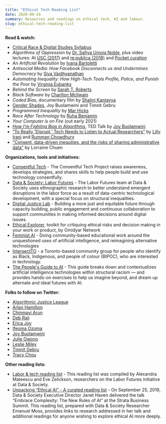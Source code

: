 ```yaml
---
title: "Ethical Tech Reading List"
date: 2020-09-24
summary: Resources and readings on ethical tech, AI and labour.
slug: ethical-tech-reading-list
---
```


**Read & watch:**

- [Critical Race & Digital Studies Syllabus](https://criticalracedigitalstudies.com/syllabus/)
- _Algorithms of Oppression_ by [Dr. Safiya Umoja Noble](https://twitter.com/safiyanoble), plus video lectures: At [USC (2017)](https://www.youtube.com/watch?v=oqelqdDIDSs) and [re:publica (2018)](https://www.youtube.com/watch?v=Q7yFysTBpAo) and [Pocket curation](https://blog.getpocket.com/2020/06/the-bias-embedded-in-algorithms/)
- _An Artificial Revolution_ by [Ivana Bartoletti](https://twitter.com/IvanaBartoletti)
- _Antisocial Media: How Facebook Disconnects us and Undermines Democracy_ by [Siva Vaidhyanathan](https://twitter.com/sivavaid)
- _Automating Inequality: How High-Tech Tools Profile, Police, and Punish the Poor_ by [Virginia Eubanks](https://twitter.com/PopTechWorks)
- _Behind the Screen_ by [Sarah T. Roberts](https://twitter.com/ubiquity75)
- _Black Software_ by [Charlton McIlwain](https://twitter.com/cmcilwain)
- _Coded Bias_, documentary film by [Shalini Kantayya](https://twitter.com/shalinikantayya)
- [Gender Shades](http://gendershades.org/), Joy Buolamwini and Timnit Gebru
- _Programmed Inequality_ by [Mar Hicks](https://twitter.com/histoftech)
- _Race After Technology_ by [Ruha Benjamin](https://twitter.com/ruha9)
- _Your Computer is on Fire_ (out early 2021)
- [_How I’m Fighting Bias in Algorithms_](https://www.ted.com/talks/joy_buolamwini_how_i_m_fighting_bias_in_algorithms), TED Talk by [Joy Buolamwini](https://twitter.com/jovialjoy)
- [“To Really 'Disrupt,' Tech Needs to Listen to Actual Researchers”](https://www.wired.com/story/tech-needs-to-listen-to-actual-researchers/) by [Lilly Irani](https://twitter.com/gleemie) and [Rumman Chowdhury](https://twitter.com/ruchowdh)
- ["Consent, data-driven inequities, and the risks of sharing administrative data"](https://poweredbydata.org/blog/2018/6/25/risks-of-sharing-administrative-data) by Lorraine Chuen

**Organizations, tools and initiatives:**

- [Consentful Tech](https://www.consentfultech.io/) - The Consentful Tech Project raises awareness, develops strategies, and shares skills to help people build and use technology consentfully.
- [Data & Society: Labor Futures](https://datasociety.net/research/labor_futures/) - The Labor Futures team at Data & Society uses ethnographic research to better understand emergent disruptions in the labor force as a result of data-centric technological development, with a special focus on structural inequalities.
- [Digital Justice Lab](https://digitaljusticelab.ca/about) - Building a more just and equitable future through capacity building, public engagement and continuous collaboration to support communities in making informed decisions around digital issues.
- [Ethical Explorer](https://ethicalexplorer.org/), toolkit for critiquing ethical risks and decision making in your work or product, by Omidyar Network
- [Feminist AI](https://www.feminist.ai/) - Doing community-based educational work around the unquestioned uses of artificial intelligence, and reimagining alternative technologies
- [IntersectTO](https://intersectto.gitbook.io/community/) - a Toronto-based community group for people who identify as Black, Indigenous, and people of colour (BIPOC), who are interested in technology.
- [The People's Guide to AI](https://alliedmedia.org/resources/peoples-guide-to-ai) - This guide breaks down and contextualizes artificial intelligence technologies within structural racism — and provides hands-on exercises to help us imagine beyond, and dream up alternate and ideal futures with AI.

**Folks to follow on Twitter:**

- [Algorithmic Justice League](https://twitter.com/AJLUnited)
- [Arlan Hamilton](https://twitter.com/ArlanWasHere)
- [Chinmayi Arun](https://twitter.com/chinmayiarun)
- [Deb Raji](https://twitter.com/rajiinio)
- [Erica Joy](https://twitter.com/EricaJoy)
- [Ifeoma Ozoma](https://twitter.com/IfeomaOzoma)
- [Joy Buolamwini](https://twitter.com/jovialjoy)
- [Julie Owono](https://twitter.com/JulieOwono)
- [Leslie Miley](https://twitter.com/shaft)
- [Timnit Gebru](https://twitter.com/timnitGebru)
- [Tracy Chou](https://twitter.com/triketora)

**Other reading lists:**

- [Labor & tech reading list](https://points.datasociety.net/labor-tech-reading-list-55053bd8099e) - This reading list was compiled by Alexandra Mateescu and Eve Zelickson, researchers on the Labor Futures initiative at Data & Society.
- [Unpacking “Ethical AI” - A curated reading list](https://points.datasociety.net/unpacking-ethical-ai-b770b964c236) - On September 25, 2019, Data & Society Executive Director Janet Haven delivered the talk “Embrace Complexity: The New Rules of AI” at the Strata Business Summit. This reading list, prepared with Data & Society Researcher Emanuel Moss, provides links to research addressed in her talk and additional readings for anyone wishing to explore ethical AI more deeply.
